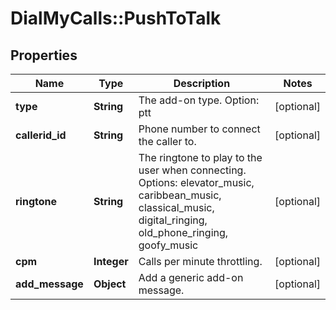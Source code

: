 # DialMyCalls::PushToTalk

## Properties
Name | Type | Description | Notes
------------ | ------------- | ------------- | -------------
**type** | **String** | The add-on type. Option: ptt | [optional] 
**callerid_id** | **String** | Phone number to connect the caller to. | [optional] 
**ringtone** | **String** | The ringtone to play to the user when connecting. Options: elevator_music, caribbean_music, classical_music, digital_ringing, old_phone_ringing, goofy_music | [optional] 
**cpm** | **Integer** | Calls per minute throttling. | [optional] 
**add_message** | **Object** | Add a generic add-on message. | [optional] 



